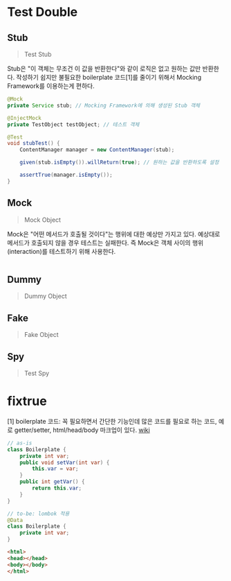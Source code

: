 # Test Double

## Stub

> Test Stub

Stub은 "이 객체는 무조건 이 값을 반환한다"와 같이 로직은 없고 원하는 값만 반환한다. 작성하기 쉽지만 불필요한 boilerplate 코드[1]를 줄이기 위해서 Mocking Framework를 이용하는게 편하다.

```java
@Mock
private Service stub; // Mocking Framework에 의해 생성된 Stub 객체

@InjectMock
private TestObject testObject; // 테스트 객체

@Test
void stubTest() {
	ContentManager manager = new ContentManager(stub);

	given(stub.isEmpty()).willReturn(true); // 원하는 값을 반환하도록 설정

	assertTrue(manager.isEmpty());
}
```

## Mock

> Mock Object

Mock은 "어떤 메서드가 호출될 것이다"는 행위에 대한 예상만 가지고 있다. 예상대로 메서드가 호출되지 않을 경우 테스트는 실패한다. 즉 Mock은 객체 사이의 행위(interaction)를 테스트하기 위해 사용한다. 

```java

```

## Dummy

> Dummy Object


## Fake

> Fake Object

## Spy

> Test Spy

# fixtrue





[1] boilerplate 코드: 꼭 필요하면서 간단한 기능인데 많은 코드를 필요로 하는 코드, 예로 getter/setter, html/head/body
마크업이 있다. [wiki](https://en.wikipedia.org/wiki/Boilerplate_code)

```java
// as-is
class Boilerplate {
	private int var;
	public void setVar(int var) {
		this.var = var;
	}
	public int getVar() {
		return this.var;
	}
}

// to-be: lombok 적용
@Data
class Boilerplate {
	private int var;
}
```

```html
<html>
<head></head>
<body></body>
</html>
```

